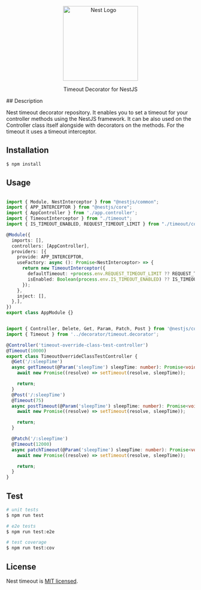 <p align="center">
  <a href="http://nestjs.com/" target="blank"><img src="https://nestjs.com/img/logo-small.svg" width="200" alt="Nest Logo" /></a>
</p>

[circleci-image]: https://img.shields.io/circleci/build/github/nestjs/nest/master?token=abc123def456
[circleci-url]: https://circleci.com/gh/nestjs/nest

  <p align="center">Timeout Decorator for NestJS</p>
## Description

Nest timeout decorator repository. It enables you to set a timeout for your controller methods using the NestJS
framework. It can be also used on the Controller class itself alongside with decorators on the methods. For
the timeout it uses a timeout interceptor.

## Installation

```bash
$ npm install
```

## Usage

```typescript

import { Module, NestInterceptor } from "@nestjs/common";
import { APP_INTERCEPTOR } from "@nestjs/core";
import { AppController } from './app.controller';
import { TimeoutInterceptor } from "./timeout";
import { IS_TIMEOUT_ENABLED, REQUEST_TIMEOUT_LIMIT } from "./timeout/constants";

@Module({
  imports: [],
  controllers: [AppController],
  providers: [{
    provide: APP_INTERCEPTOR,
    useFactory: async (): Promise<NestInterceptor> => {
      return new TimeoutInterceptor({
        defaultTimeout: +process.env.REQUEST_TIMEOUT_LIMIT ?? REQUEST_TIMEOUT_LIMIT,
        isEnabled: Boolean(process.env.IS_TIMEOUT_ENABLED) ?? IS_TIMEOUT_ENABLED,
      });
    },
    inject: [],
  },],
})
export class AppModule {}
```

```typescript

import { Controller, Delete, Get, Param, Patch, Post } from '@nestjs/common';
import { Timeout } from '../decorator/timeout.decorator';

@Controller('timeout-override-class-test-controller')
@Timeout(10000)
export class TimeoutOverrideClassTestController {
  @Get('/:sleepTime')
  async getTimeout(@Param('sleepTime') sleepTime: number): Promise<void> {
    await new Promise((resolve) => setTimeout(resolve, sleepTime));

    return;
  }
  @Post('/:sleepTime')
  @Timeout(75)
  async postTimeout(@Param('sleepTime') sleepTime: number): Promise<void> {
    await new Promise((resolve) => setTimeout(resolve, sleepTime));

    return;
  }

  @Patch('/:sleepTime')
  @Timeout(12000)
  async patchTimeout(@Param('sleepTime') sleepTime: number): Promise<void> {
    await new Promise((resolve) => setTimeout(resolve, sleepTime));

    return;
  }
}
```

## Test

```bash
# unit tests
$ npm run test

# e2e tests
$ npm run test:e2e

# test coverage
$ npm run test:cov
```

## License

Nest timeout is [MIT licensed](LICENSE).
